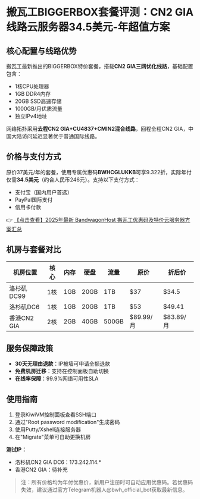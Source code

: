 # 搬瓦工BIGGERBOX套餐评测：CN2 GIA线路云服务器34.5美元-年超值方案

## 核心配置与线路优势
搬瓦工最新推出的BIGGERBOX特价套餐，搭载**CN2 GIA三网优化线路**，基础配置包含：
- 1核CPU处理器
- 1GB DDR4内存
- 20GB SSD高速存储
- 1000GB/月优质流量
- 独立IPv4地址

网络拓扑采用**去程CN2 GIA+CU4837+CMIN2混合线路**，回程全程CN2 GIA，中国大陆访问延迟显著优于普通国际线路。

## 价格与支付方式
原价37美元/年的套餐，使用专属优惠码**BWHCGLUKKB**可享9.322折，实际年付仅需**34.5美元**（约合人民币246元）。支持以下支付方式：
- 支付宝（国内用户首选）
- PayPal国际支付
- 信用卡付款

👉 [【点击查看】2025年最新 BandwagonHost 搬瓦工优惠码及特价云服务器方案汇总](https://bit.ly/banwagon)

## 机房与套餐对比
| 机房位置       | 核心 | 内存 | 硬盘 | 流量 | 原价 | 折后价 |
|----------------|------|------|------|------|------|--------|
| 洛杉矶DC99     | 1核  | 1GB  | 20GB | 1TB  | $37  | $34.5  |
| 洛杉矶DC6      | 1核  | 1GB  | 20GB | 1TB  | $53  | $49.41 |
| 香港CN2 GIA    | 2核  | 2GB  | 40GB | 500GB| $89.99/月 | $83.89/月 |

## 服务保障政策
- **30天无理由退款**：IP被墙可申请全额退款
- **免费机房迁移**：支持在控制面板自助切换
- **在线率保障**：99.9%网络可用性SLA

## 使用指南
1. 登录KiwiVM控制面板查看SSH端口
2. 通过"Root password modification"生成密码
3. 使用Putty/Xshell连接服务器
4. 在"Migrate"菜单可自助更换机房

**测试IP：**
- 洛杉矶CN2 GIA DC6：173.242.114.*
- 香港CN2 GIA：待补充

> 注：所有价格均为年付优惠价，新用户注册时可自动应用优惠码。若优惠码失效，建议通过官方Telegram机器人@bwh_official_bot获取最新信息。